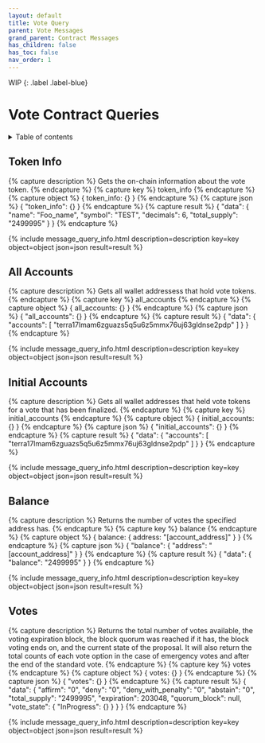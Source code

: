 ```yaml
---
layout: default
title: Vote Query
parent: Vote Messages
grand_parent: Contract Messages
has_children: false
has_toc: false
nav_order: 1
---
```


WIP
{: .label .label-blue}

# Vote Contract Queries

<details markdown="block">
  <summary>
    Table of contents
  </summary>
  {: .text-delta }
1. TOC
{:toc}
</details>

## Token Info
{% capture description %}
Gets the on-chain information about the vote token.
{% endcapture %}
{% capture key %}
token_info
{% endcapture %}
{% capture object %}
{
  token_info: {}
}
{% endcapture %}
{% capture json %}
{
  "token_info": {}
}
{% endcapture %}
{% capture result %}
{
  "data": {
    "name": "Foo_name",
    "symbol": "TEST",
    "decimals": 6,
    "total_supply": "2499995"
  }
}
{% endcapture %}

{% include message_query_info.html description=description key=key object=object json=json result=result %}

## All Accounts
{% capture description %}
Gets all wallet addressess that hold vote tokens.
{% endcapture %}
{% capture key %}
all_accounts
{% endcapture %}
{% capture object %}
{
  all_accounts: {}
}
{% endcapture %}
{% capture json %}
{
  "all_accounts": {}
}
{% endcapture %}
{% capture result %}
{
  "data": {
    "accounts": [
      "terra17lmam6zguazs5q5u6z5mmx76uj63gldnse2pdp"
    ]
  }
}
{% endcapture %}

{% include message_query_info.html description=description key=key object=object json=json result=result %}

## Initial Accounts
{% capture description %}
Gets all wallet addresses that held vote tokens for a vote that has been finalized. 
{% endcapture %}
{% capture key %}
initial_accounts
{% endcapture %}
{% capture object %}
{
  initial_accounts: {}
}
{% endcapture %}
{% capture json %}
{
  "initial_accounts": {}
}
{% endcapture %}
{% capture result %}
{
  "data": {
    "accounts": [
      "terra17lmam6zguazs5q5u6z5mmx76uj63gldnse2pdp"
    ]
  }
}
{% endcapture %}

{% include message_query_info.html description=description key=key object=object json=json result=result %}

## Balance
{% capture description %}
Returns the number of votes the specified address has. 
{% endcapture %}
{% capture key %}
balance
{% endcapture %}
{% capture object %}
{
  balance: { 
    address: "[account_address]"
  }
}
{% endcapture %}
{% capture json %}
{
  "balance": { 
    "address": "[account_address]"
  }
}
{% endcapture %}
{% capture result %}
{
  "data": {
    "balance": "2499995"
  }
}
{% endcapture %}

{% include message_query_info.html description=description key=key object=object json=json result=result %}

## Votes
{% capture description %}
Returns the total number of votes available, the voting expiration block, the block quorum was reached if it has, the block voting ends on, and the current state of the proposal. It will also return the total counts of each vote option in the case of emergency votes and after the end of the standard vote.
{% endcapture %}
{% capture key %}
votes
{% endcapture %}
{% capture object %}
{
  votes: {}
}
{% endcapture %}
{% capture json %}
{
  "votes": {}
}
{% endcapture %}
{% capture result %}
{
  "data": {
    "affirm": "0",
    "deny": "0",
    "deny_with_penalty": "0",
    "abstain": "0",
    "total_supply": "2499995",
    "expiration": 203048,
    "quorum_block": null,
    "vote_state": {
      "InProgress": {}
    }
  }
}
{% endcapture %}

{% include message_query_info.html description=description key=key object=object json=json result=result %}